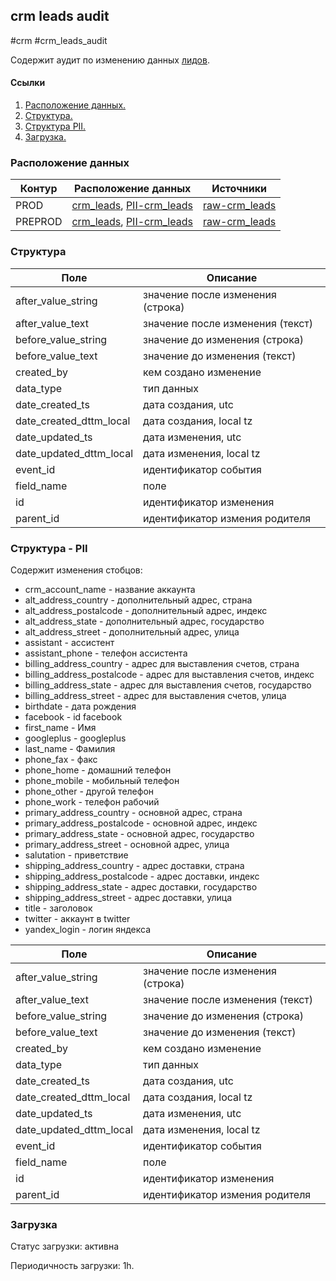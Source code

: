 ## crm leads audit
#crm #crm_leads_audit

Содержит аудит по изменению данных [лидов](https://a.yandex-team.ru/arc_vcs/cloud/dwh/nirvana/vh/workflows/ods/yt/crm/crm_leads).


#### Ссылки
1. [Расположение данных.](#расположение-данных)
2. [Структура.](#структура)
3. [Структура PII.](#структура_PII)
4. [Загрузка.](#загрузка)


### Расположение данных

| Контур    | Расположение данных   | Источники |
| --------- | -------------------   | --------- |
| PROD      | [crm_leads](https://yt.yandex-team.ru/hahn/navigation?path=//home/cloud-dwh/data/prod/ods/crm/crm_leads_audit), [PII-crm_leads](https://yt.yandex-team.ru/hahn/navigation?path=//home/cloud-dwh/data/prod/ods/crm/PII/crm_leads_audit) | [raw-crm_leads](https://yt.yandex-team.ru/hahn/navigation?path=//home/cloud-dwh/data/prod/raw/mysql/crm-cloud/cloud8_leads_audit) |
| PREPROD   | [crm_leads](https://yt.yandex-team.ru/hahn/navigation?path=//home/cloud-dwh/data/preprod/ods/crm/crm_leads_audit), [PII-crm_leads](https://yt.yandex-team.ru/hahn/navigation?path=//home/cloud-dwh/data/preprod/ods/crm/PII/crm_leads_audit)| [raw-crm_leads](https://yt.yandex-team.ru/hahn/navigation?path=//home/cloud-dwh/data/prod/raw/mysql/crm-cloud/cloud8_leads_audit) |


### Структура

| Поле                    | Описание                          |
|-------------------------|-----------------------------------|
| after_value_string      | значение после изменения (строка) |
| after_value_text        | значение после изменения (текст)  |
| before_value_string     | значение до изменения (строка)    |
| before_value_text       | значение до изменения (текст)     |
| created_by              | кем создано изменение             |
| data_type               | тип данных                        |
| date_created_ts         | дата создания, utc                |
| date_created_dttm_local | дата создания, local tz           |
| date_updated_ts         | дата изменения, utc               |
| date_updated_dttm_local | дата изменения, local tz          |
| event_id                | идентификатор события             |
| field_name              | поле                              |
| id                      | идентификатор изменения           |
| parent_id               | идентификатор измения родителя    |


### Структура - PII

Содержит изменения стобцов:
- crm_account_name - название аккаунта
- alt_address_country - дополнительный адрес, страна
- alt_address_postalcode - дополнительный адрес, индекс
- alt_address_state - дополнительный адрес, государство
- alt_address_street - дополнительный адрес, улица
- assistant - ассистент
- assistant_phone - телефон ассистента
- billing_address_country - адрес для выставления счетов, страна
- billing_address_postalcode - адрес для выставления счетов, индекс
- billing_address_state - адрес для выставления счетов, государство
- billing_address_street - адрес для выставления счетов, улица
- birthdate - дата рождения
- facebook - id facebook
- first_name - Имя
- googleplus - googleplus
- last_name - Фамилия
- phone_fax - факс
- phone_home - домашний телефон
- phone_mobile - мобильный телефон
- phone_other - другой телефон
- phone_work - телефон рабочий
- primary_address_country - основной адрес,  страна
- primary_address_postalcode - основной адрес, индекс
- primary_address_state - основной адрес, государство
- primary_address_street - основной адрес, улица
- salutation - приветствие
- shipping_address_country - адрес доставки, страна
- shipping_address_postalcode - адрес доставки, индекс
- shipping_address_state - адрес доставки, государство
- shipping_address_street - адрес доставки, улица
- title - заголовок
- twitter - аккаунт в twitter
- yandex_login - логин яндекса

| Поле                    | Описание                          |
|-------------------------|-----------------------------------|
| after_value_string      | значение после изменения (строка) |
| after_value_text        | значение после изменения (текст)  |
| before_value_string     | значение до изменения (строка)    |
| before_value_text       | значение до изменения (текст)     |
| created_by              | кем создано изменение             |
| data_type               | тип данных                        |
| date_created_ts         | дата создания, utc                |
| date_created_dttm_local | дата создания, local tz           |
| date_updated_ts         | дата изменения, utc               |
| date_updated_dttm_local | дата изменения, local tz          |
| event_id                | идентификатор события             |
| field_name              | поле                              |
| id                      | идентификатор изменения           |
| parent_id               | идентификатор измения родителя    |


### Загрузка
Статус загрузки: активна

Периодичность загрузки: 1h.
